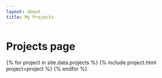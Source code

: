 ```yaml
---
layout: about
title: My Projects
---
```

# Projects page

{% for project in site.data.projects %}
{% include project.html project=project %}
{% endfor %}